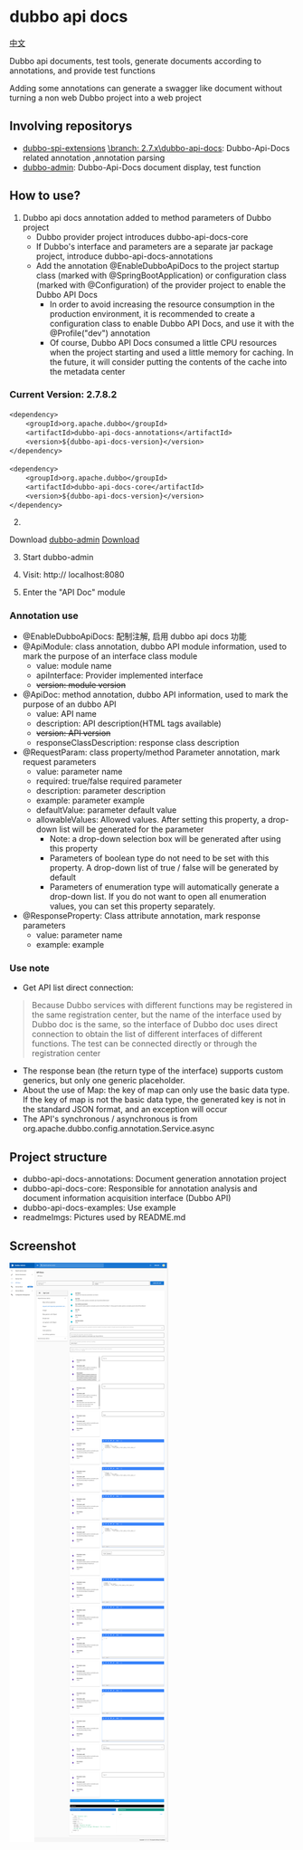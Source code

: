 # dubbo api docs

[中文](./README_ch.md)

Dubbo api documents, test tools, generate documents according to annotations, and provide test functions

Adding some annotations can generate a swagger like document without turning a non web Dubbo project into a web project

## Involving repositorys
* [dubbo-spi-extensions](https://github.com/apache/dubbo-spi-extensions)
  [\branch: 2.7.x\dubbo-api-docs](https://github.com/apache/dubbo-spi-extensions/tree/2.7.x/dubbo-api-docs):
  Dubbo-Api-Docs related annotation ,annotation parsing
* [dubbo-admin](https://github.com/KeRan213539/dubbo-admin): Dubbo-Api-Docs document display, test function

## How to use?

1. Dubbo api docs annotation added to method parameters of Dubbo project
    * Dubbo provider project introduces dubbo-api-docs-core
    * If Dubbo's interface and parameters are a separate jar package project, introduce dubbo-api-docs-annotations
    * Add the annotation @EnableDubboApiDocs to the project startup class (marked with @SpringBootApplication) 
      or configuration class (marked with @Configuration) of the provider project to enable the Dubbo API Docs
       * In order to avoid increasing the resource consumption in the production environment, it is recommended
         to create a configuration class to enable Dubbo API Docs, and use it with the @Profile("dev") annotation
       * Of course, Dubbo API Docs consumed a little CPU resources when the project starting and used a little 
         memory for caching. In the future, it will consider putting the contents of the cache into the metadata 
         center

### Current Version: 2.7.8.2

```
<dependency>
    <groupId>org.apache.dubbo</groupId>
    <artifactId>dubbo-api-docs-annotations</artifactId>
    <version>${dubbo-api-docs-version}</version>
</dependency>

<dependency>
    <groupId>org.apache.dubbo</groupId>
    <artifactId>dubbo-api-docs-core</artifactId>
    <version>${dubbo-api-docs-version}</version>
</dependency>
```

2.
Download [dubbo-admin](https://github.com/apache/dubbo-admin) [Download](https://github.com/apache/dubbo-admin/releases)

3. Start dubbo-admin

4. Visit: http:// localhost:8080

5. Enter the "API Doc" module

### Annotation use

* @EnableDubboApiDocs: 配制注解, 启用 dubbo api docs 功能
* @ApiModule: class annotation, dubbo API module information, used to mark the purpose of an interface class module
    * value: module name
    * apiInterface: Provider implemented interface
    * ~~version: module version~~
* @ApiDoc: method annotation, dubbo API information, used to mark the purpose of an dubbo API
    * value: API name
    * description: API description(HTML tags available)
    * ~~version: API version~~
    * responseClassDescription: response class description
* @RequestParam: class property/method Parameter annotation, mark request parameters
    * value: parameter name
    * required: true/false required parameter
    * description: parameter description
    * example: parameter example
    * defaultValue: parameter default value
    * allowableValues: Allowed values. After setting this property, a drop-down list will be generated for the parameter
        * Note: a drop-down selection box will be generated after using this property
        * Parameters of boolean type do not need to be set with this property. A drop-down list of true / false will be
          generated by default
        * Parameters of enumeration type will automatically generate a drop-down list. If you do not want to open all
          enumeration values, you can set this property separately.
* @ResponseProperty: Class attribute annotation, mark response parameters
    * value: parameter name
    * example: example

### Use note

* Get API list direct connection:

> Because Dubbo services with different functions may be registered in the same registration center,
> but the name of the interface used by Dubbo doc is the same, so the interface of Dubbo doc uses direct connection to obtain the list of different interfaces of different functions.
> The test can be connected directly or through the registration center

* The response bean (the return type of the interface) supports custom generics, but only one generic placeholder.
* About the use of Map: the key of map can only use the basic data type. If the key of map is not the basic data type,
  the generated key is not in the standard JSON format, and an exception will occur
* The API's synchronous / asynchronous is from org.apache.dubbo.config.annotation.Service.async

## Project structure

* dubbo-api-docs-annotations: Document generation annotation project
* dubbo-api-docs-core: Responsible for annotation analysis and document information acquisition interface (Dubbo API)
* dubbo-api-docs-examples: Use example
* readmeImgs: Pictures used by README.md

## Screenshot

![Screenshot](./readmeImgs/dubbo_docs_en.png)
